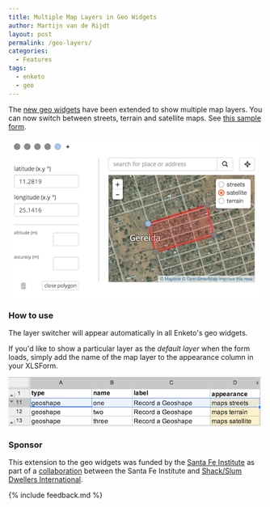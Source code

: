 ```yaml
---
title: Multiple Map Layers in Geo Widgets
author: Martijn van de Rijdt
layout: post
permalink: /geo-layers/
categories:
  - Features
tags:
  - enketo
  - geo
---
```


The [new geo widgets](/geo) have been extended to show multiple map layers. You can now switch between streets, terrain and satellite maps. See [this sample form](https://geo.enketo.org/webform).

[![Screenshot of Geo Widgets Sample Form](../files/2014/07/geo-widget-layers.png "Screenshot of Geo Widgets layercontrol")](https://geo.enketo.org/webform)

### How to use

The layer switcher will appear automatically in all Enketo's geo widgets. 

If you'd like to show a particular layer as the _default layer_ when the form loads, simply add the name of the map layer to the appearance column in your XLSForm. 

![Screenshot of Geo Widgets XLS Form that loads a default map layer](../files/2014/07/geo-widget-layers-xlsform.png "Screenshot of Geo Widgets XLS Form that loads a default map layer")

### Sponsor

This extension to the geo widgets was funded by the [Santa Fe Institute](http://www.santafe.edu) as part of a [collaboration](http://www.santafe.edu/news/item/gates-slums-announce/) between the Santa Fe Institute and [Shack/Slum Dwellers International](http://www.sdinet.org/). 

{% include feedback.md %}
